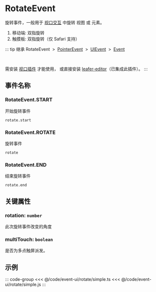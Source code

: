 # RotateEvent

旋转事件，一般用于 [视口交互](/guide/advanced/viewport.md) 中旋转 视图 或 元素。

1. 移动端: 双指旋转
2. 触摸板: 双指旋转（仅 Safari 支持）

::: tip 继承
RotateEvent &nbsp;>&nbsp; [PointerEvent](./Pointer) &nbsp;>&nbsp; [UIEvent](./UIEvent.md) &nbsp;>&nbsp; [Event](../basic/Event.md)

<br/>

需安装 [视口插件](/plugin/in/viewport/index.md) 才能使用， 或直接安装 [leafer-editor](/guide/install/editor/start.md)（已集成此插件）。
:::

## 事件名称

### RotateEvent.START

开始旋转事件

`rotate.start`

### RotateEvent.ROTATE

旋转事件

`rotate`

### RotateEvent.END

结束旋转事件

`rotate.end`

## 关键属性

### rotation: `number`

此次旋转事件改变的角度

### multiTouch: `boolean`

是否为多点触屏派发。

<!-- ## 继承事件

### [UIEvent](./UIEvent.md) -->

<!-- ## API

### [RotateEvent](/api/classes/RotateEvent.md) -->

## 示例

::: code-group
<<< @/code/event-ui/rotate/simple.ts
<<< @/code/event-ui/rotate/simple.js
:::
